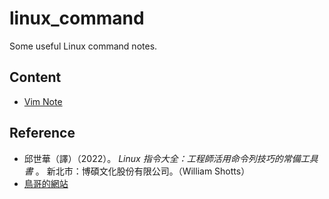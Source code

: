 # linux_command
Some useful Linux command notes.

## Content

- [Vim Note](https://github.com/Mephisto-000/linux_command/blob/main/vim.md)



## Reference
 - 邱世華（譯）（2022）。 *Linux 指令大全：工程師活用命令列技巧的常備工具書* 。 新北市：博碩文化股份有限公司。（William Shotts）
 - [鳥哥的網站](https://linux.vbird.org/)
